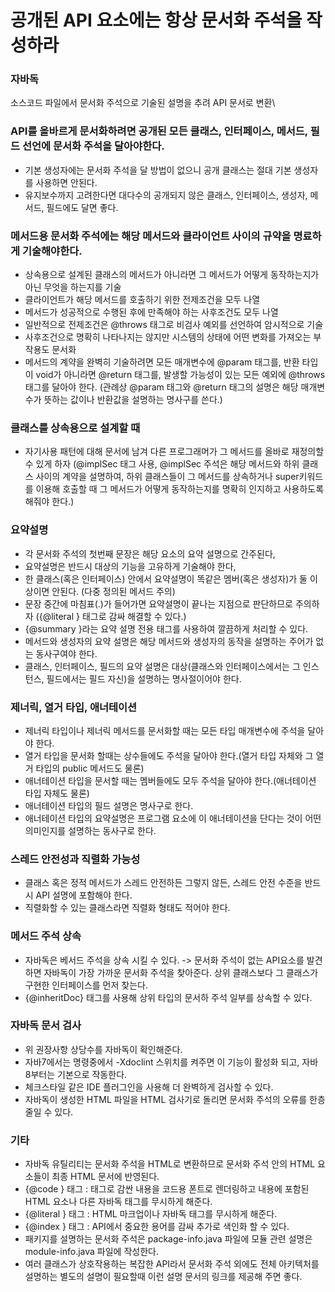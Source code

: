 공개된 API 요소에는 항상 문서화 주석을 작성하라
=
### 자바독
소스코드 파일에서 문서화 주석으로 기술된 설명을 추려 API 문서로 변환\
### API를 올바르게 문서화하려면 공개된 모든 클래스, 인터페이스, 메서드, 필드 선언에 문서화 주석을 달아야한다.
- 기본 생성자에는 문서화 주석을 달 방법이 없으니 공개 클래스는 절대 기본 생성자를 사용하면 안된다.
- 유지보수까지 고려한다면 대다수의 공개되지 않은 클래스, 인터페이스, 생성자, 메서드, 필드에도 달면 좋다.
### 메서드용 문서화 주석에는 해당 메서드와 클라이언트 사이의 규약을 명료하게 기술해야한다.
- 상속용으로 설계된 클래스의 메서드가 아니라면 그 메서드가 어떻게 동작하는지가 아닌 무엇을 하는지를 기술
- 클라이언트가 해당 메서드를 호출하기 위한 전제조건을 모두 나열
- 메서드가 성공적으로 수행된 후에 만족해야 하는 사후조건도 모두 나열
- 일반적으로 전제조건은 @throws 태그로 비검사 예외를 선언하여 암시적으로 기술
- 사후조건으로 명확히 나타나지는 않지만 시스템의 상태에 어떤 변화를 가져오는 부작용도 문서화
- 메서드의 계약을 완벽히 기술하려면 모든 매개변수에 @param 태그를, 반환 타입이 void가 아니라면 @return 태그를, 발생할 가능성이 있는 모든 예외에 @throws 태그를 달아야 한다.
(관례상 @param 태그와 @return 태그의 설명은 해당 매개변수가 뜻하는 값이나 반환값을 설명하는 명사구를 쓴다.)

### 클래스를 상속용으로 설계할 때
- 자기사용 패턴에 대해 문서에 남겨 다른 프로그래머가 그 메서드를 올바로 재정의할 수 있게 하자
(@implSec 태그 사용, @implSec 주석은 해당 메서드와 하위 클래스 사이의 계약을 설명하여, 
하위 클래스들이 그 메서드를 상속하거나 super키워드를 이용해 호출할 때 그 메서드가 어떻게 동작하는지를 명확히 인지하고 사용하도록 해줘야 한다.)

### 요약설명
- 각 문서화 주석의 첫번째 문장은 해당 요소의 요약 설명으로 간주된다,
- 요약설명은 반드시 대상의 기능을 고유하게 기술해야 한다,
- 한 클래스(혹은 인터페이스) 안에서 요약설명이 똑같은 멤버(혹은 생성자)가 둘 이상이면 안된다. (다중 정의된 메서드 주의)
- 문장 중간에 마침표(.)가 들어가면 요약설명이 끝나는 지점으로 판단하므로 주의하자 ({@literal } 태그로 감싸 해결할 수 있다.)
- {@summary }라는 요약 설명 전용 태그를 사용하여 깔끔하게 처리할 수 있다.
- 메서드와 생성자의 요약 설명은 해당 메서드와 생성자의 동작을 설명하는 주어가 없는 동사구여야 한다.
- 클래스, 인터페이스, 필드의 요약 설명은 대상(클래스와 인터페이스에서는 그 인스턴스, 필드에서는 필드 자신)을 설명하는 명사절이어야 한다.

### 제너릭, 열거 타입, 애너테이션
- 제너릭 타입이나 제너릭 메서드를 문서화할 때는 모든 타입 매개변수에 주석을 달아야 한다.
- 열거 타입을 문서화 할때는 상수들에도 주석을 달아야 한다.(열거 타입 자체와 그 열거 타입의 public 메서드도 물론)
- 애너테이션 타입을 문서할 때는 멤버들에도 모두 주석을 달아야 한다.(애너테이션 타입 자체도 물론)
- 애너테이션 타입의 필드 설명은 명사구로 한다.
- 애너테이션 타입의 요약설명은 프로그램 요소에 이 애너테이션을 단다는 것이 어떤 의미인지를 설명하는 동사구로 한다.

### 스레드 안전성과 직렬화 가능성
- 클래스 혹은 정적 메서드가 스레드 안전하든 그렇지 않든, 스레드 안전 수준을 반드시 API 설명에 포함해야 한다.
- 직렬화할 수 있는 클래스라면 직렬화 형태도 적어야 한다.

### 메서드 주석 상속
- 자바독은 베서드 주석을 상속 시킬 수 있다.
-> 문서화 주석이 없는 API요소를 발견하면 자바독이 가장 가까운 문서화 주석을 찾아준다. 상위 클래스보다 그 클래스가 구현한 인터페이스를 먼저 찾는다.
- {@inheritDoc} 태그를 사용해 상위 타입의 문서하 주석 일부를 상속할 수 있다.

### 자바독 문서 검사
- 위 권장사항 상당수를 자바독이 확인해준다.
- 자바7에서는 명령중에서 -Xdoclint 스위치를 켜주면 이 기능이 활성화 되고, 자바 8부터는 기본으로 작동한다.
- 체크스타일 같은 IDE 플러그인을 사용해 더 완벽하게 검사할 수 있다.
- 자바독이 생성한 HTML 파일을 HTML 검사기로 돌리면 문서화 주석의 오류를 한층 줄일 수 있다.

### 기타 
- 자바독 유틸리티는 문서화 주석을 HTML로 변환하므로 문서화 주석 안의 HTML 요소들이 최종 HTML 문서에 반영된다.
- {@code } 태그 : 태그로 감싼 내용을 코드용 폰트로 렌더링하고 내용에 포함된 HTML 요소나 다른 자바독 태그를 무시하게 해준다.
- {@literal } 태그 : HTML 마크업이나 자바독 태그를 무시하게 해준다.
- {@index } 태그 : API에서 중요한 용어를 감싸 추가로 색인화 할 수 있다.
- 패키지를 설명하는 문서화 주석은 package-info.java 파일에 모듈 관련 설명은 module-info.java 파일에 작성한다.
- 여러 클래스가 상호작용하는 복잡한 API라서 문서화 주석 외에도 전체 아키텍처를 설명하는 별도의 설명이 필요할때 이런 설명 문서의 링크를 제공해 주면 좋다.
